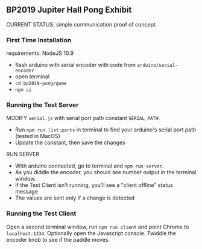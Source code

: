 ## BP2019 Jupiter Hall Pong Exhibit

CURRENT STATUS: simple communication proof of concept

### First Time Installation

requirements: NodeJS 10.9

- flash arduino with serial encoder with code from `arduino/serial-encoder`
- open terminal
- `cd bp2019-pong/game`
- `npm ci`

### Running the Test Server

MODIFY `serial.js` with serial port path constant `SERIAL_PATH`:

- Run `npm run list:ports` in terminal to find your arduino's serial port path (tested in MacOS)
- Update the constant, then save the changes

RUN SERVER

- With arduino connected, go to terminal and `npm run server`.
- As you diddle the encoder, you should see number output in the terminal window.
- If the Test Client isn't running, you'll see a "client offline" status message
- The values are sent only if a change is detected

### Running the Test Client

Open a second terminal window, run `npm run client` and point Chrome to `localhost:1234`. Optionally open the Javascript console. Twiddle the encoder knob to see if the paddle moves.
